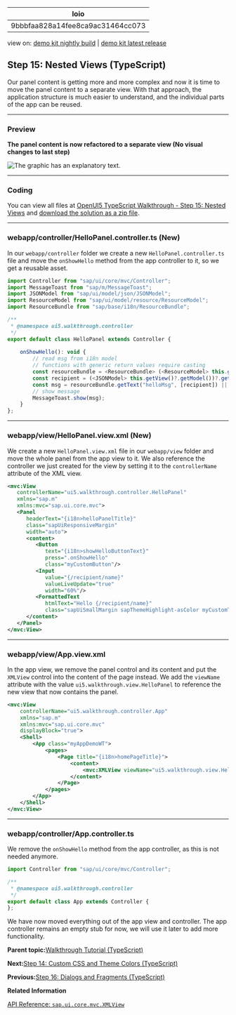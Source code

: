 <!-- loio9bbbfaa828a14fee8ca9ac31464cc073 -->

| loio |
| -----|
| 9bbbfaa828a14fee8ca9ac31464cc073 |

<div id="loio">

view on: [demo kit nightly build](https://sdk.openui5.org/nightly/#/topic/9bbbfaa828a14fee8ca9ac31464cc073) | [demo kit latest release](https://sdk.openui5.org/topic/9bbbfaa828a14fee8ca9ac31464cc073)</div>

## Step 15: Nested Views \(TypeScript\)

Our panel content is getting more and more complex and now it is time to move the panel content to a separate view. With that approach, the application structure is much easier to understand, and the individual parts of the app can be reused.

***

### Preview

  
  
**The panel content is now refactored to a separate view \(No visual changes to last step\)**

![The graphic has an explanatory text.](images/loiof3724d2f97e94a78b27d8ab01ff9c37d_LowRes.png "The panel content is now refactored to a separate view (No visual changes to last
               step)")

***

<a name="loio9bbbfaa828a14fee8ca9ac31464cc073__section_rjd_vt2_syb"/>

### Coding

You can view all files at [OpenUI5 TypeScript Walkthrough - Step 15: Nested Views](https://github.com/sap-samples/ui5-typescript-walkthrough/tree/main/steps/15) and [download the solution as a zip file](https://sap-samples.github.io/ui5-typescript-walkthrough/ui5-typescript-walkthrough-step-15.zip).

***

<a name="loio9bbbfaa828a14fee8ca9ac31464cc073__section_xkd_njy_nzb"/>

### webapp/controller/HelloPanel.controller.ts \(New\)

In our `webapp/controller` folder we create a new `HelloPanel.controller.ts` file and move the `onShowHello` method from the app controller to it, so we get a reusable asset.

```js
import Controller from "sap/ui/core/mvc/Controller";
import MessageToast from "sap/m/MessageToast";
import JSONModel from "sap/ui/model/json/JSONModel";
import ResourceModel from "sap/ui/model/resource/ResourceModel";
import ResourceBundle from "sap/base/i18n/ResourceBundle";

/**
 * @namespace ui5.walkthrough.controller
 */
export default class HelloPanel extends Controller {
    
    onShowHello(): void {
        // read msg from i18n model
        // functions with generic return values require casting 
        const resourceBundle = <ResourceBundle> (<ResourceModel> this.getView()?.getModel("i18n"))?.getResourceBundle();
        const recipient = (<JSONModel> this.getView()?.getModel())?.getProperty("/recipient/name");
        const msg = resourceBundle.getText("helloMsg", [recipient]) || "no text defined";
        // show message
        MessageToast.show(msg);
    }
};
```

***

<a name="loio9bbbfaa828a14fee8ca9ac31464cc073__section_hfz_fky_nzb"/>

### webapp/view/HelloPanel.view.xml \(New\)

We create a new `HelloPanel.view.xml` file in our `webapp/view` folder and move the whole panel from the app view to it. We also reference the controller we just created for the view by setting it to the `controllerName` attribute of the XML view.

```xml
<mvc:View
   controllerName="ui5.walkthrough.controller.HelloPanel"
   xmlns="sap.m"
   xmlns:mvc="sap.ui.core.mvc">
   <Panel
      headerText="{i18n>helloPanelTitle}"
      class="sapUiResponsiveMargin"
      width="auto">
      <content>
         <Button
            text="{i18n>showHelloButtonText}"
            press=".onShowHello"
            class="myCustomButton"/>
         <Input
            value="{/recipient/name}"
            valueLiveUpdate="true"
            width="60%"/>
         <FormattedText
            htmlText="Hello {/recipient/name}"
            class="sapUiSmallMargin sapThemeHighlight-asColor myCustomText"/>
      </content>
   </Panel>
</mvc:View>
```

***

<a name="loio9bbbfaa828a14fee8ca9ac31464cc073__section_sjd_vt2_syb"/>

### webapp/view/App.view.xml

In the app view, we remove the panel control and its content and put the `XMLView` control into the content of the page instead. We add the `viewName` attribute with the value `ui5.walkthrough.view.HelloPanel` to reference the new view that now contains the panel.

```xml
<mvc:View
	controllerName="ui5.walkthrough.controller.App"
	xmlns="sap.m"
	xmlns:mvc="sap.ui.core.mvc"
	displayBlock="true">
	<Shell>
		<App class="myAppDemoWT">
			<pages>
				<Page title="{i18n>homePageTitle}">
					<content>
						<mvc:XMLView viewName="ui5.walkthrough.view.HelloPanel"/>
					</content>
				</Page>
			</pages>
		</App>
	</Shell>
</mvc:View>
```

***

### webapp/controller/App.controller.ts

We remove the `onShowHello` method from the app controller, as this is not needed anymore.

```js
import Controller from "sap/ui/core/mvc/Controller";

/**
 * @namespace ui5.walkthrough.controller
 */
export default class App extends Controller {
};
```

We have now moved everything out of the app view and controller. The app controller remains an empty stub for now, we will use it later to add more functionality.

**Parent topic:**[Walkthrough Tutorial \(TypeScript\)](Walkthrough_Tutorial_TypeScript_dad1905.md "In this tutorial we'll introduce you to all major development paradigms of OpenUI5. We'll demonstrate the use of TypeScript with OpenUI5 and highlight the specific characteristics of this approach.")

**Next:**[Step 14: Custom CSS and Theme Colors \(TypeScript\)](Step_14_Custom_CSS_and_Theme_Colors_TypeScript_4cc841e.md "Sometimes we need to define some more fine-granular layouts and this is when we can use the flexibility of CSS by adding custom style classes to controls and style them as we like.")

**Previous:**[Step 16: Dialogs and Fragments \(TypeScript\)](Step_16_Dialogs_and_Fragments_TypeScript_4b2e306.md "In this step, we will take a closer look at another element which can be used to assemble views: the fragment.")

**Related Information**  


[API Reference: `sap.ui.core.mvc.XMLView`](https://sdk.openui5.org/api/sap.ui.core.mvc.XMLView%23controlProperties)

